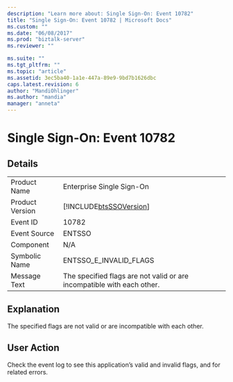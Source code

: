 ```yaml
---
description: "Learn more about: Single Sign-On: Event 10782"
title: "Single Sign-On: Event 10782 | Microsoft Docs"
ms.custom: ""
ms.date: "06/08/2017"
ms.prod: "biztalk-server"
ms.reviewer: ""

ms.suite: ""
ms.tgt_pltfrm: ""
ms.topic: "article"
ms.assetid: 3ec5ba40-1a1e-447a-89e9-9bd7b1626dbc
caps.latest.revision: 6
author: "MandiOhlinger"
ms.author: "mandia"
manager: "anneta"
---
```

# Single Sign-On: Event 10782
## Details  
  
|                 |                                                                        |
|-----------------|------------------------------------------------------------------------|
|  Product Name   |                       Enterprise Single Sign-On                        |
| Product Version |       [!INCLUDE[btsSSOVersion](../includes/btsssoversion-md.md)]       |
|    Event ID     |                                 10782                                  |
|  Event Source   |                                 ENTSSO                                 |
|    Component    |                                  N/A                                   |
|  Symbolic Name  |                         ENTSSO_E_INVALID_FLAGS                         |
|  Message Text   | The specified flags are not valid or are incompatible with each other. |
  
## Explanation  
 The specified flags are not valid or are incompatible with each other.  
  
## User Action  
 Check the event log to see this application’s valid and invalid flags, and for related errors.
